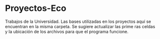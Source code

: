 # Proyectos-Eco
Trabajos de la Universidad. Las bases utilizadas en los proyectos aquí se encuentran en la misma carpeta.
Se sugiere actualizar las prime ras celdas y la ubicación de los archivos para que el programa funcione.
